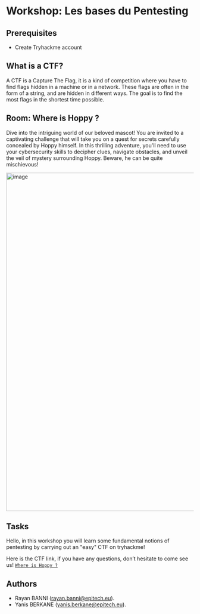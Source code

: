 # Workshop: Les bases du Pentesting

## Prerequisites

- Create Tryhackme account

## What is a CTF?

A CTF is a Capture The Flag, it is a kind of competition where you have to find flags hidden in a machine or in a network. These flags are often in the form of a string, and are hidden in different ways. The goal is to find the most flags in the shortest time possible.

## Room: Where is Hoppy ?

Dive into the intriguing world of our beloved mascot! You are invited to a captivating challenge that will take you on a quest for secrets carefully concealed by Hoppy himself. In this thrilling adventure, you'll need to use your cybersecurity skills to decipher clues, navigate obstacles, and unveil the veil of mystery surrounding Hoppy. Beware, he can be quite mischievous!

<img width="907" alt="image" src="https://github.com/yanisberkane/Where-is-hoppy-THM-Room/assets/91698189/573feda3-c632-4b88-9bd6-a8cc16dddd89">

## Tasks

Hello, in this workshop you will learn some fundamental notions of pentesting by carrying out an "easy" CTF on tryhackme!

Here is the CTF link, if you have any questions, don’t hesitate to come see us!
<a href="https://tryhackme.com/jr/whereishoppyYN">`Where is Hoppy ?`</a>

## Authors

- Rayan BANNI (rayan.banni@epitech.eu).
- Yanis BERKANE (yanis.berkane@epitech.eu).
